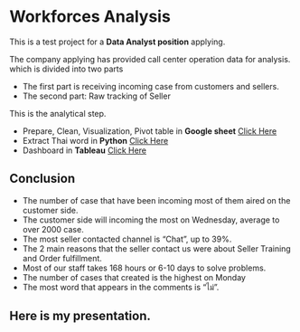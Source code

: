 # Workforces Analysis

This is a test project for a **Data Analyst position** applying.

The company applying has provided call center operation data for analysis. which is divided into two parts

- The first part is receiving incoming case from customers and sellers.
- The second part: Raw tracking of Seller

This is the analytical step.
- Prepare, Clean, Visualization, Pivot table in **Google sheet** [Click Here](https://docs.google.com/spreadsheets/d/1NtQQ94g8eiRN_z8srwGj5AjpTMsMuDRzeC5In0EOS90/edit?usp=sharing)
- Extract Thai word in **Python** [Click Here](https://colab.research.google.com/drive/12Z5x3PLOlp5Tfl_kPD2nPUtb7m75Fez_?usp=sharing)
- Dashboard in **Tableau** [Click Here](https://public.tableau.com/views/WorkforceAnalysisTCTtest/Dashboard1?:language=en-US&:display_count=n&:origin=viz_share_link)

## Conclusion
- The number of case that have been incoming most of them aired on the customer side.
- The customer side will incoming the most on Wednesday, average to over 2000 case.
- The most seller contacted channel is “Chat”, up to 39%.
- The 2 main reasons that the seller contact us were about Seller Training and Order fulfillment.
- Most of our staff takes 168 hours or 6-10 days to solve problems.
- The number of cases that created is the highest on Monday 
- The most word that appears in the comments is “ไม่”.

## Here is my presentation.
